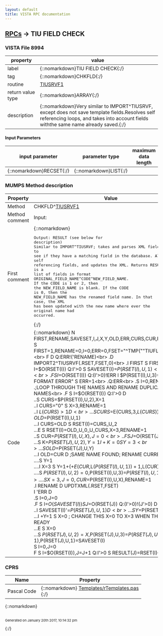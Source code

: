 ```yaml
---
layout: default
title: VISTA RPC documentation
---
```




## [RPCs](TableOfContent.md) &#8594; TIU FIELD CHECK 



### VISTA File 8994 


 property | value 
--- | --- 
 label | {::nomarkdown}TIU FIELD CHECK{:/}
 tag | {::nomarkdown}CHKFLD{:/}
 routine | [TIUSRVF1](http://code.osehra.org/dox/Routine_TIUSRVF1_source.html)
 return value type | {::nomarkdown}ARRAY{:/}
 description | {::nomarkdown}Very similar to IMPORT^TIUSRVF, except does not save template fields.Resolves self referencing loops, and takes into account fields withthe same name already saved.{:/}

#### Input Parameters

| input parameter | parameter type | maximum data length | required | description | 
| --- | --- | --- | --- | --- | 
| {::nomarkdown}RECSET{:/} | {::nomarkdown}LIST{:/} |  |  |  | 


### MUMPS Method description

 Property | Value 
 --- | --- 
 Method | CHKFLD^[TIUSRVF1](http://code.osehra.org/dox/Routine_TIUSRVF1_source.html)
 Method comment | Input: <None>
 First comment | {::nomarkdown}<pre>Output: RESULT (see below for description)<br/>Similar to IMPORT^TIUSRVF; takes and parses XML fields to<br/>see if they have a matching field in the database.  Also resolves self<br/>referencing fields, and updates the XML.  Returns RESULT, which is a <br/>list of fields in format ORIGINAL_FIELD_NAME^CODE^NEW_FIELD_NAME.<br/>If the CODE is 1 or 2, then the NEW_FIELD_NAME is blank.  If the CODE<br/>is 0, then the NEW_FIELD_NAME has the renamed field name.  In that <br/>case, the XML has been updated with the new name where ever the <br/>original name had occurred.</pre>{:/}
 Code | {::nomarkdown}  N FIRST,RENAME,SAVESET,I,J,X,Y,OLD,ERR,CURS,CUR,RSET,K,FSET<br> S FIRST=1,RENAME=0,I=0,ERR=0,FSET="^TMP(""TIUFLDXML"",$J)"<br> F  D  Q:ERR!('RENAME)<br> .D IMPORT2^TIUSRVF(.RSET,FSET,0)<br> .I FIRST S FIRST=0,I=0 F  S I=$O(RSET(I)) Q:I'>0  S SAVESET(I)=$P(RSET(I),U,1)<br> .S I=0<br> .F  S I=$O(RSET(I)) Q:(I'>0)!ERR  I $P(RSET(I),U,3)="XML FORMAT ERROR" S ERR=1<br> .Q:ERR<br> .S I=0,RENAME=0<br> .;LOOP THROUGH THE NAMES AND RENAME DUPLICATE NAMES<br> .F  S I=$O(RSET(I)) Q:I'>0  D<br> ..S CURS=$P(RSET(I),U,2),X=1<br> ..I CURS="0" S X=3,RENAME=1<br> ..I $L(CURS)>1 D<br> ...S CURS=$E(CURS,3,$L(CURS)),OLD=$P(RSET(I),U,1)<br> ...I CURS=OLD S RSET(I)=CURS_U_2<br> ...E  S RSET(I)=OLD_U_0_U_CURS,X=3,RENAME=1<br> ..S CUR=$P(RSET(I),U,X),J=0<br> ..F  S J=$O(RSET(J)) Q:(J'<I)  D<br> ...S K=$P(RSET(J),U,2),Y=1 I +K=0 S Y=3<br> ...S OLD=$P(RSET(J),U,Y)<br> ...I OLD=CUR D  ;SAME NAME FOUND; RENAME CURRENT ITEM<br> ....S Y=1<br> ....I X=3 S Y=1+(+$E(CUR,$L($P(RSET(I),U,1))+1,$L(CUR)))<br> ....S $P(RSET(I),U,2)=0,$P(RSET(I),U,3)=$P(RSET(I),U,1)_Y<br> ....S X=3,J=0,CUR=$P(RSET(I),U,X),RENAME=1<br> .I RENAME D UPDTXML(.RSET,FSET)<br> I 'ERR D<br> .S I=0,J=0<br> .F  S I=$O(SAVESET(I)) S J=$O(RSET(J)) Q:(I'>0)!(J'>0)  D<br> ..I SAVESET(I)'=$P(RSET(J),U,1) D<br> ...S Y=$P(RSET(J),U,2)<br> ...I +Y=1 S X=0 ; CHANGE THIS X=0 TO X=3 WHEN THE GUI IS READY<br> ...E  S X=0<br> ...S $P(RSET(J),U,2)=X,$P(RSET(J),U,3)=$P(RSET(J),U,1),$P(RSET(J),U,1)=SAVESET(I)<br> S I=0,J=0<br> F  S I=$O(RSET(I)),J=J+1 Q:I'>0  S RESULT(J)=RSET(I){:/}


### CPRS

 Name | Property 
 --- | --- 
 Pascal Code | {::nomarkdown} <a href="https://github.com/OSEHRA/VistA/blob/master/Packages/Order%20Entry%20Results%20Reporting/CPRS/CPRS-Chart/Templates/rTemplates.pas">Templates/rTemplates.pas</a><br/>{:/}

{::nomarkdown} <br/><br/><p style="font-size: 11px">Generated on January 20th 2017, 10:14:32 pm</p>{:/}